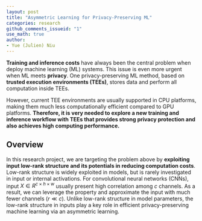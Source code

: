 ```yaml
---
layout: post
title: "Asymmetric Learning for Privacy-Preserving ML"
categories: research
github_comments_issueid: "1"
use_math: true
author:
- Yue (Julien) Niu
---
```


**Training and inference costs** have always been the central problem 
when deploy machine learning (ML) systems. 
This issue is even more urgent when ML meets **privacy**.
One privacy-preserving ML method, based on **trusted execution environments (TEEs)**, 
stores data and perform all computation inside TEEs. 

However, current TEE environments are usually supported in CPU platforms, 
making them much less computationally efficient compared to GPU platforms. 
**Therefore, it is very needed to explore a new training and inference workflow with TEEs that
provides strong privacy protection and also achieves high computing performance.**

## Overview

In this research project, we are targeting the problem above by 
**exploiting input low-rank structure and its potentials in reducing computation costs**.
Low-rank structure is widely exploited in models, but 
is rarely investigated in input or internal activations.
For convolutional neural networks (CNNs), 
input $X \in R^{c\times h \times w}$ usually present high correlation among $c$ channels. 
As a result, we can leverage the property and approximate the input with 
much fewer channels ($r \ll c$).
Unlike low-rank structure in model parameters, the low-rank structure in inputs play a key role
in efficient privacy-preserving machine learning via an asymmetric learning.